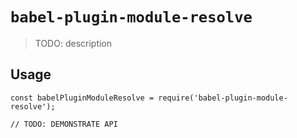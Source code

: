 # `babel-plugin-module-resolve`

> TODO: description

## Usage

```
const babelPluginModuleResolve = require('babel-plugin-module-resolve');

// TODO: DEMONSTRATE API
```

